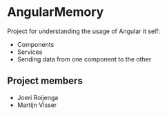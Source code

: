 # AngularMemory
Project for understanding the usage of Angular it self: 
* Components
* Services
* Sending data from one component to the other

## Project members
* Joeri Roijenga
* Martijn Visser
